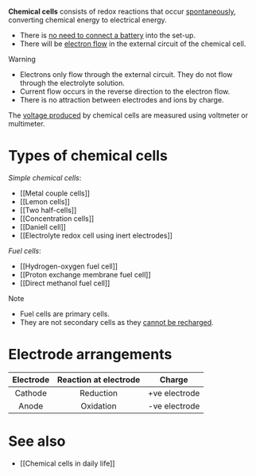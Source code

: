 **Chemical cells** consists of redox reactions that occur <u>spontaneously</u>, converting chemical energy to electrical energy.
- There is <u>no need to connect a battery</u> into the set-up.
- There will be <u>electron flow</u> in the external circuit of the chemical cell.

> [!warning]
> - <span class="hi-green">Electrons only flow through the external circuit.</span> They do not flow through the electrolyte solution.
> - Current flow occurs in the reverse direction to the electron flow.
> - There is <span class="hi-green">no attraction between electrodes and ions</span> by charge.

The <u>voltage produced</u> by chemical cells are measured using <span class="hi-blue">voltmeter or multimeter</span>.

# Types of chemical cells
*Simple chemical cells*:
- [[Metal couple cells]]
- [[Lemon cells]]
- [[Two half-cells]]
- [[Concentration cells]]
- [[Daniell cell]]
- [[Electrolyte redox cell using inert electrodes]]

*Fuel cells*:
- [[Hydrogen-oxygen fuel cell]]
- [[Proton exchange membrane fuel cell]]
- [[Direct methanol fuel cell]]

> [!note]
> - Fuel cells are <span class="hi-blue">primary cells</span>.
> - They are not secondary cells as they <u>cannot be recharged</u>.

# Electrode arrangements
| Electrode | Reaction at electrode | Charge |
| :--: | :--: | :--: |
| Cathode | Reduction | +ve electrode |
| Anode | Oxidation | -ve electrode |

# See also
- [[Chemical cells in daily life]]
